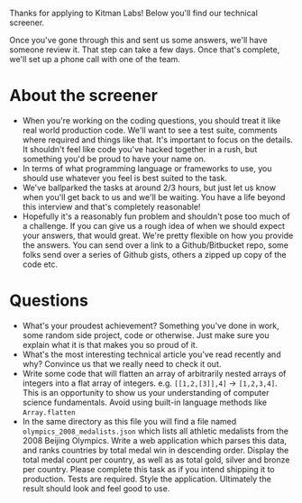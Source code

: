 Thanks for applying to Kitman Labs! Below you'll find our technical screener.

Once you've gone through this and sent us some answers, we'll have someone review it. That step can take a few days. Once that's complete, we'll set up a phone call with one of the team.

# About the screener
- When you're working on the coding questions, you should treat it like real world production code. We'll want to see a test suite, comments where required and things like that. It's important to focus on the details. It shouldn't feel like code you've hacked together in a rush, but something you'd be proud to have your name on.
- In terms of what programming language or frameworks to use, you should use whatever you feel is best suited to the task.
- We've ballparked the tasks at around 2/3 hours, but just let us know when you'll get back to us and we'll be waiting. You have a life beyond this interview and that's completely reasonable!
- Hopefully it's a reasonably fun problem and shouldn't pose too much of a challenge. If you can give us a rough idea of when we should expect your answers, that would great. We're pretty flexible on how you provide the answers. You can send over a link to a Github/Bitbucket repo, some folks send over a series of Github gists, others a zipped up copy of the code etc.

# Questions
- What's your proudest achievement? Something you've done in work, some random side project, code or otherwise. Just make sure you explain what it is that makes you so proud of it.
- What's the most interesting technical article you've read recently and why? Convince us that we really need to check it out.
- Write some code that will flatten an array of arbitrarily nested arrays of integers into a flat array of integers. e.g. `[[1,2,[3]],4]` -> `[1,2,3,4]`. This is an opportunity to show us your understanding of computer science fundamentals. Avoid using built-in language methods like `Array.flatten`
- In the same directory as this file you will find a file named `olympics_2008_medalists.json` which lists all athletic medalists from the 2008 Beijing Olympics. Write a web application which parses this data, and ranks countries by total medal win in descending order. Display the total medal count per country, as well as as total gold, silver and bronze per country. Please complete this task as if you intend shipping it to production. Tests are required. Style the application. Ultimately the result should look and feel good to use.
